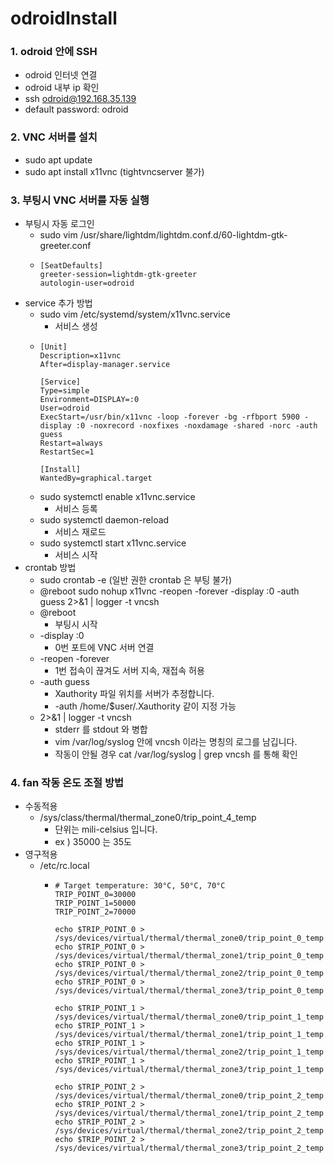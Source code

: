 # odroidInstall

### 1. odroid 안에 SSH
* odroid 인터넷 연결
* odroid 내부 ip 확인
* ssh odroid@192.168.35.139
* default password: odroid

### 2. VNC 서버를 설치
* sudo apt update
* sudo apt install x11vnc (tightvncserver 불가)

### 3. 부팅시 VNC 서버를 자동 실행
* 부팅시 자동 로그인
  * sudo vim /usr/share/lightdm/lightdm.conf.d/60-lightdm-gtk-greeter.conf
  * ```
    [SeatDefaults]
    greeter-session=lightdm-gtk-greeter
    autologin-user=odroid
    ```
* service 추가 방법
  * sudo vim /etc/systemd/system/x11vnc.service
    * 서비스 생성
  * ```
    [Unit]
    Description=x11vnc
    After=display-manager.service

    [Service]
    Type=simple
    Environment=DISPLAY=:0
    User=odroid
    ExecStart=/usr/bin/x11vnc -loop -forever -bg -rfbport 5900 -display :0 -noxrecord -noxfixes -noxdamage -shared -norc -auth guess
    Restart=always
    RestartSec=1

    [Install]
    WantedBy=graphical.target
    ```
  * sudo systemctl enable x11vnc.service
    * 서비스 등록
  * sudo systemctl daemon-reload
    * 서비스 재로드
  * sudo systemctl start x11vnc.service
    * 서비스 시작
* crontab 방법
  * sudo crontab -e (일반 권한 crontab 은 부팅 불가)
  * @reboot sudo nohup x11vnc -reopen -forever -display :0 -auth guess 2>&1 | logger -t vncsh
  * @reboot
    * 부팅시 시작
  * -display :0 
    * 0번 포트에 VNC 서버 연결
  * -reopen -forever
    * 1번 접속이 끊겨도 서버 지속, 재접속 허용
  * -auth guess
    * Xauthority 파일 위치를 서버가 추정합니다.
    * -auth /home/$user/.Xauthority 같이 지정 가능
  * 2>&1 | logger -t vncsh
    * stderr 를 stdout 와 병합
    * vim /var/log/syslog 안에 vncsh 이라는 명칭의 로그를 남깁니다.
    * 작동이 안될 경우 cat /var/log/syslog | grep vncsh 를 통해 확인

### 4. fan 작동 온도 조절 방법
* 수동적용
  * /sys/class/thermal/thermal_zone0/trip_point_4_temp
    * 단위는 mili-celsius 입니다.
    * ex ) 35000 는 35도
* 영구적용
  * /etc/rc.local
    * ```
      # Target temperature: 30°C, 50°C, 70°C
      TRIP_POINT_0=30000
      TRIP_POINT_1=50000
      TRIP_POINT_2=70000
   
      echo $TRIP_POINT_0 > /sys/devices/virtual/thermal/thermal_zone0/trip_point_0_temp
      echo $TRIP_POINT_0 > /sys/devices/virtual/thermal/thermal_zone1/trip_point_0_temp
      echo $TRIP_POINT_0 > /sys/devices/virtual/thermal/thermal_zone2/trip_point_0_temp
      echo $TRIP_POINT_0 > /sys/devices/virtual/thermal/thermal_zone3/trip_point_0_temp
   
      echo $TRIP_POINT_1 > /sys/devices/virtual/thermal/thermal_zone0/trip_point_1_temp
      echo $TRIP_POINT_1 > /sys/devices/virtual/thermal/thermal_zone1/trip_point_1_temp
      echo $TRIP_POINT_1 > /sys/devices/virtual/thermal/thermal_zone2/trip_point_1_temp
      echo $TRIP_POINT_1 > /sys/devices/virtual/thermal/thermal_zone3/trip_point_1_temp
   
      echo $TRIP_POINT_2 > /sys/devices/virtual/thermal/thermal_zone0/trip_point_2_temp
      echo $TRIP_POINT_2 > /sys/devices/virtual/thermal/thermal_zone1/trip_point_2_temp
      echo $TRIP_POINT_2 > /sys/devices/virtual/thermal/thermal_zone2/trip_point_2_temp
      echo $TRIP_POINT_2 > /sys/devices/virtual/thermal/thermal_zone3/trip_point_2_temp
      ```
